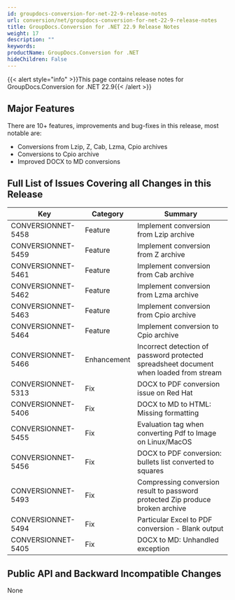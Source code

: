 ```yaml
---
id: groupdocs-conversion-for-net-22-9-release-notes
url: conversion/net/groupdocs-conversion-for-net-22-9-release-notes
title: GroupDocs.Conversion for .NET 22.9 Release Notes
weight: 17
description: ""
keywords: 
productName: GroupDocs.Conversion for .NET
hideChildren: False
---
```

{{< alert style="info" >}}This page contains release notes for GroupDocs.Conversion for .NET 22.9{{< /alert >}}

## Major Features

There are 10+ features, improvements and bug-fixes in this release, most notable are:

* Conversions from Lzip, Z, Cab, Lzma, Cpio archives
* Conversions to Cpio archive
* Improved DOCX to MD conversions

## Full List of Issues Covering all Changes in this Release

| Key | Category | Summary |
| --- | --- | --- |
| CONVERSIONNET-5458 | Feature | Implement conversion from Lzip archive |
| CONVERSIONNET-5459 | Feature | Implement conversion from Z archive |
| CONVERSIONNET-5461 | Feature | Implement conversion from Cab archive |
| CONVERSIONNET-5462 | Feature | Implement conversion from Lzma archive |
| CONVERSIONNET-5463 | Feature | Implement conversion from Cpio archive |
| CONVERSIONNET-5464 | Feature | Implement conversion to Cpio archive |
| CONVERSIONNET-5466 | Enhancement | Incorrect detection of password protected spreadsheet document when loaded from stream |
| CONVERSIONNET-5313 | Fix | DOCX to PDF conversion issue on Red Hat |
| CONVERSIONNET-5406 | Fix | DOCX to MD to HTML: Missing formatting |
| CONVERSIONNET-5455 | Fix | Evaluation tag when converting Pdf to Image on Linux/MacOS |
| CONVERSIONNET-5456 | Fix | DOCX to PDF conversion: bullets list converted to squares |
| CONVERSIONNET-5493 | Fix | Compressing conversion result to password protected Zip produce broken archive |
| CONVERSIONNET-5494 | Fix | Particular Excel to PDF conversion - Blank output |
| CONVERSIONNET-5405 | Fix | DOCX to MD: Unhandled exception |

## Public API and Backward Incompatible Changes

None